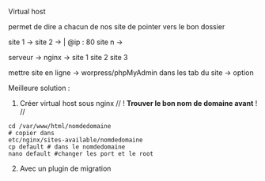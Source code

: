 Virtual host

permet de dire a chacun de nos site de pointer vers le bon dossier

site 1 ->
site 2 -> | @ip : 80
site n ->

serveur ->
nginx ->
site 1
site 2
site 3

mettre site en ligne -> worpress/phpMyAdmin
dans les tab du site -> option

Meilleure solution :

1. Créer virtual host sous nginx
   // ! **Trouver le bon nom de domaine avant** ! //

```shell
cd /var/www/html/nomdedomaine
# copier dans
etc/nginx/sites-available/nomdedomaine
cp default # dans le nomdedomaine
nano default #changer les port et le root
```

2. Avec un plugin de migration

